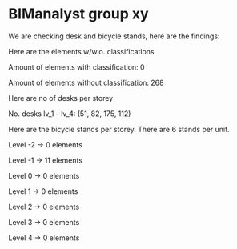 # BIManalyst group xy
We are checking desk and bicycle stands, here are the findings:

Here are the elements w/w.o. classifications

Amount of elements with classification: 0

Amount of elements without classification: 268

Here are no of desks per storey

No. desks lv_1 - lv_4: (51, 82, 175, 112)

Here are the bicycle stands per storey. There are 6 stands per unit.

Level -2 → 0 elements

Level -1 → 11 elements

Level 0 → 0 elements

Level 1 → 0 elements

Level 2 → 0 elements

Level 3 → 0 elements

Level 4 → 0 elements
